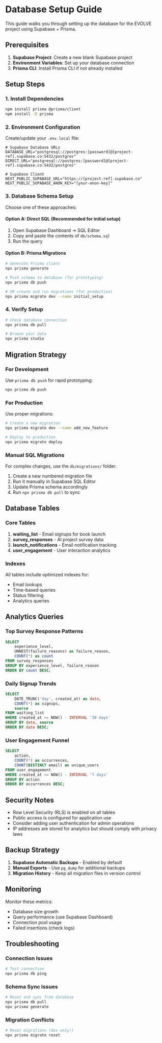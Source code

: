 # Database Setup Guide

This guide walks you through setting up the database for the EVOLVE project using Supabase + Prisma.

## Prerequisites

1. **Supabase Project**: Create a new blank Supabase project
2. **Environment Variables**: Set up your database connection
3. **Prisma CLI**: Install Prisma CLI if not already installed

## Setup Steps

### 1. Install Dependencies

```bash
npm install prisma @prisma/client
npm install -D prisma
```

### 2. Environment Configuration

Create/update your `.env.local` file:

```env
# Supabase Database URLs
DATABASE_URL="postgresql://postgres:[password]@[project-ref].supabase.co:5432/postgres"
DIRECT_URL="postgresql://postgres:[password]@[project-ref].supabase.co:5432/postgres"

# Supabase Client
NEXT_PUBLIC_SUPABASE_URL="https://[project-ref].supabase.co"
NEXT_PUBLIC_SUPABASE_ANON_KEY="[your-anon-key]"
```

### 3. Database Schema Setup

Choose one of these approaches:

#### Option A: Direct SQL (Recommended for initial setup)

1. Open Supabase Dashboard → SQL Editor
2. Copy and paste the contents of `db/schema.sql`
3. Run the query

#### Option B: Prisma Migrations

```bash
# Generate Prisma client
npx prisma generate

# Push schema to database (for prototyping)
npx prisma db push

# OR create and run migrations (for production)
npx prisma migrate dev --name initial_setup
```

### 4. Verify Setup

```bash
# Check database connection
npx prisma db pull

# Browse your data
npx prisma studio
```

## Migration Strategy

### For Development
Use `prisma db push` for rapid prototyping:
```bash
npx prisma db push
```

### For Production
Use proper migrations:
```bash
# Create a new migration
npx prisma migrate dev --name add_new_feature

# Deploy to production
npx prisma migrate deploy
```

### Manual SQL Migrations
For complex changes, use the `db/migrations/` folder:

1. Create a new numbered migration file
2. Run it manually in Supabase SQL Editor
3. Update Prisma schema accordingly
4. Run `npx prisma db pull` to sync

## Database Tables

### Core Tables

1. **waiting_list** - Email signups for book launch
2. **survey_responses** - AI project survey data
3. **launch_notifications** - Email notification tracking
4. **user_engagement** - User interaction analytics

### Indexes

All tables include optimized indexes for:
- Email lookups
- Time-based queries
- Status filtering
- Analytics queries

## Analytics Queries

### Top Survey Response Patterns
```sql
SELECT 
    experience_level,
    UNNEST(failure_reasons) as failure_reason,
    COUNT(*) as count
FROM survey_responses 
GROUP BY experience_level, failure_reason
ORDER BY count DESC;
```

### Daily Signup Trends
```sql
SELECT 
    DATE_TRUNC('day', created_at) as date,
    COUNT(*) as signups,
    source
FROM waiting_list 
WHERE created_at >= NOW() - INTERVAL '30 days'
GROUP BY date, source
ORDER BY date DESC;
```

### User Engagement Funnel
```sql
SELECT 
    action,
    COUNT(*) as occurrences,
    COUNT(DISTINCT email) as unique_users
FROM user_engagement 
WHERE created_at >= NOW() - INTERVAL '7 days'
GROUP BY action
ORDER BY occurrences DESC;
```

## Security Notes

- Row Level Security (RLS) is enabled on all tables
- Public access is configured for application use
- Consider adding user authentication for admin operations
- IP addresses are stored for analytics but should comply with privacy laws

## Backup Strategy

1. **Supabase Automatic Backups** - Enabled by default
2. **Manual Exports** - Use `pg_dump` for additional backups
3. **Migration History** - Keep all migration files in version control

## Monitoring

Monitor these metrics:
- Database size growth
- Query performance (use Supabase Dashboard)
- Connection pool usage
- Failed insertions (check logs)

## Troubleshooting

### Connection Issues
```bash
# Test connection
npx prisma db ping
```

### Schema Sync Issues
```bash
# Reset and sync from database
npx prisma db pull
npx prisma generate
```

### Migration Conflicts
```bash
# Reset migrations (dev only!)
npx prisma migrate reset
```